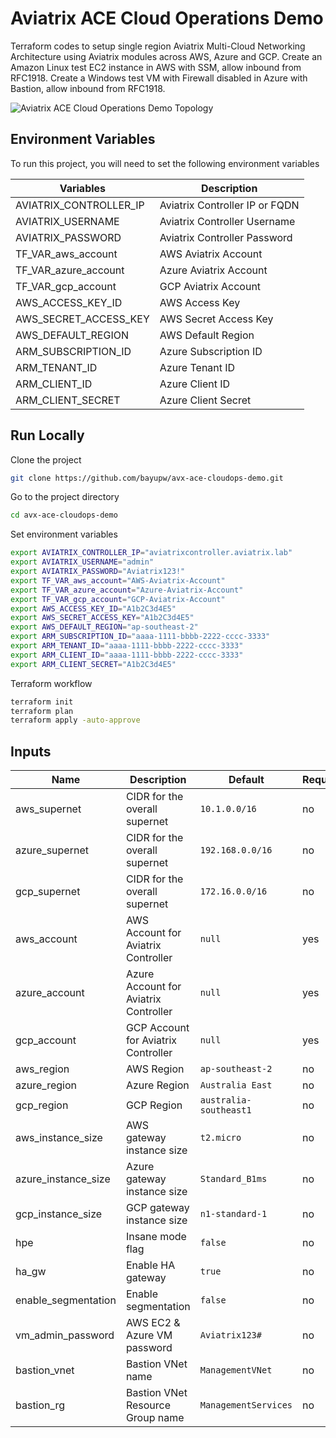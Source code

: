 # Aviatrix ACE Cloud Operations Demo

Terraform codes to setup single region Aviatrix Multi-Cloud Networking Architecture using Aviatrix modules across AWS, Azure and GCP.
Create an Amazon Linux test EC2 instance in AWS with SSM, allow inbound from RFC1918.
Create a Windows test VM with Firewall disabled in Azure with Bastion, allow inbound from RFC1918.

![Aviatrix ACE Cloud Operations Demo Topology](images/avx-ace-cloudops-demo.png "Aviatrix ACE Cloud Operations Demo Topology")

## Environment Variables

To run this project, you will need to set the following environment variables

Variables | Description
--- | ---
AVIATRIX_CONTROLLER_IP | Aviatrix Controller IP or FQDN 
AVIATRIX_USERNAME | Aviatrix Controller Username
AVIATRIX_PASSWORD | Aviatrix Controller Password
TF_VAR_aws_account | AWS Aviatrix Account 
TF_VAR_azure_account | Azure Aviatrix Account
TF_VAR_gcp_account | GCP Aviatrix Account
AWS_ACCESS_KEY_ID | AWS Access Key
AWS_SECRET_ACCESS_KEY | AWS Secret Access Key
AWS_DEFAULT_REGION | AWS Default Region
ARM_SUBSCRIPTION_ID | Azure Subscription ID
ARM_TENANT_ID | Azure Tenant ID
ARM_CLIENT_ID | Azure Client ID
ARM_CLIENT_SECRET | Azure Client Secret

## Run Locally

Clone the project

```bash
git clone https://github.com/bayupw/avx-ace-cloudops-demo.git
```

Go to the project directory

```bash
cd avx-ace-cloudops-demo
```

Set environment variables

```bash
export AVIATRIX_CONTROLLER_IP="aviatrixcontroller.aviatrix.lab"
export AVIATRIX_USERNAME="admin"
export AVIATRIX_PASSWORD="Aviatrix123!"
export TF_VAR_aws_account="AWS-Aviatrix-Account"
export TF_VAR_azure_account="Azure-Aviatrix-Account"
export TF_VAR_gcp_account="GCP-Aviatrix-Account"
export AWS_ACCESS_KEY_ID="A1b2C3d4E5"
export AWS_SECRET_ACCESS_KEY="A1b2C3d4E5"
export AWS_DEFAULT_REGION="ap-southeast-2"
export ARM_SUBSCRIPTION_ID="aaaa-1111-bbbb-2222-cccc-3333"
export ARM_TENANT_ID="aaaa-1111-bbbb-2222-cccc-3333"
export ARM_CLIENT_ID="aaaa-1111-bbbb-2222-cccc-3333"
export ARM_CLIENT_SECRET="A1b2C3d4E5"
```

Terraform workflow

```bash
terraform init
terraform plan
terraform apply -auto-approve
```

## Inputs

| Name | Description | Default | Required |
|------|-------------|---------|----------|
| aws_supernet | CIDR for the overall supernet | `10.1.0.0/16` | no |
| azure_supernet | CIDR for the overall supernet | `192.168.0.0/16` | no |
| gcp_supernet | CIDR for the overall supernet | `172.16.0.0/16` | no |
| aws_account | AWS Account for Aviatrix Controller | `null` | yes |
| azure_account | Azure Account for Aviatrix Controller | `null` | yes |
| gcp_account | GCP Account for Aviatrix Controller | `null` | yes |
| aws_region | AWS Region | `ap-southeast-2` | no |
| azure_region | Azure Region | `Australia East` | no |
| gcp_region | GCP Region | `australia-southeast1` | no |
| aws_instance_size | AWS gateway instance size | `t2.micro` | no |
| azure_instance_size | Azure gateway instance size | `Standard_B1ms` | no |
| gcp_instance_size | GCP gateway instance size | `n1-standard-1` | no |
| hpe | Insane mode flag | `false` | no |
| ha_gw | Enable HA gateway | `true` | no |
| enable_segmentation | Enable segmentation | `false` | no |
| vm_admin_password | AWS EC2 & Azure VM password | `Aviatrix123#` | no |
| bastion_vnet | Bastion VNet name | `ManagementVNet` | no |
| bastion_rg | Bastion VNet Resource Group name | `ManagementServices` | no |